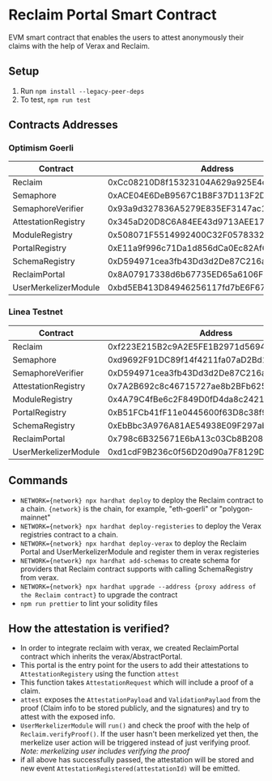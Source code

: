 # Reclaim Portal Smart Contract

EVM smart contract that enables the users to attest anonymously their claims with the help of Verax and Reclaim.

## Setup

1. Run `npm install --legacy-peer-deps`
2. To test, `npm run test`

## Contracts Addresses

### Optimism Goerli

| Contract              | Address                                    |
|-----------------------|--------------------------------------------|
| Reclaim               | 0xCc08210D8f15323104A629a925E4cc59D0fa2Fe1 |
| Semaphore             | 0xACE04E6DeB9567C1B8F37D113F2Da9E690Fc128d |
| SemaphoreVerifier     | 0x93a9d327836A5279E835EF3147ac1fb54FBd726B |
| AttestationRegistry   | 0x345aD20D8C6A84EE43d9713AEE17e0F1A0183571 |
| ModuleRegistry        | 0x508071F5514992400C32F05783322E338ac79BA6 |
| PortalRegistry        | 0xE11a9f996c71Da1d856dCa0Ec82Af60c2786c2cf |
| SchemaRegistry        | 0xD594971cea3fb43Dd3d2De87C216ac2aCE320fc2 |
| ReclaimPortal         | 0x8A07917338d6b67735ED65a6106FF8C0ba488aBA |
| UserMerkelizerModule  | 0xbd5EB413D84946256117fd7bE6F67e0EBb28146f |

### Linea Testnet

| Contract              | Address                                    |
|-----------------------|--------------------------------------------|
| Reclaim               | 0xf223E215B2c9A2E5FE1B2971d5694684b2E734C1 |
| Semaphore             | 0xd9692F91DC89f14f4211fa07aD2Bd1E9aD99D953 |
| SemaphoreVerifier     | 0xD594971cea3fb43Dd3d2De87C216ac2aCE320fc2 |
| AttestationRegistry   | 0x7A2B692c8c46715727ae8b2BFb6259a1A1113fA0 |
| ModuleRegistry        | 0x4A79C4fBe6c2F849D0fD4da8c24214491BaF41cd |
| PortalRegistry        | 0xB51FCb41fF11e0445600f63D8c38f955DcCB0B2c |
| SchemaRegistry        | 0xEbBbc3A976A81AE54938E09F297ab7313E00D6a5 |
| ReclaimPortal         | 0x798c6B325671E6bA13c03Cb8B208d708F58B0f39 |
| UserMerkelizerModule  | 0xd1cdF9B236c0f56D20d90a7F8129D129e4cEb7DB |


## Commands

- `NETWORK={network} npx hardhat deploy` to deploy the Reclaim contract to a chain. `{network}` is the chain, for example, "eth-goerli" or "polygon-mainnet"
- `NETWORK={network} npx hardhat deploy-registeries` to deploy the Verax registries contract to a chain.
- `NETWORK={network} npx hardhat deploy-verax` to deploy the Reclaim Portal and UserMerkelizerModule and register them in verax registeries
- `NETWORK={network} npx hardhat add-schemas` to create schema for providers that Reclaim contract supports with calling SchemaRegistry from verax. 
- `NETWORK={network} npx hardhat upgrade --address {proxy address of the Reclaim contract}` to upgrade the contract
- `npm run prettier` to lint your solidity files

## How the attestation is verified?


- In order to integrate reclaim with verax, we created ReclaimPortal contract which inherits the verax/AbstractPortal.
- This portal is the entry point for the users to add their attestations to `AttestationRegistery` using the function `attest`
- This function takes `AttestationRequest` which will include a proof of a claim.
- `attest` exposes the `AttestationPayload` and `ValidationPaylaod` from the proof (Claim info to be stored publicly, and the signatures) and try to attest with the exposed info.
- `UserMerkelizerModule` will `run()` and check the proof with the help of `Reclaim.verifyProof()`. If the user hasn't been merkelized yet then, the merkelize user action will be triggered instead of just verifying proof. *Note: merkelizing user includes verifying the proof*
- if all above has successfully passed, the attestation will be stored and new event `AttestationRegistered(attestationId)` will be emitted. 



